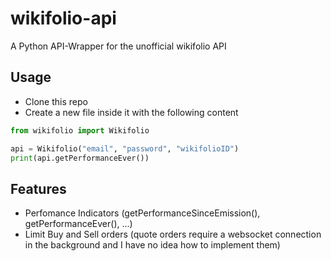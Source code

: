 # wikifolio-api
A Python API-Wrapper for the unofficial wikifolio API

## Usage
- Clone this repo
- Create a new file inside it with the following content
```python
from wikifolio import Wikifolio

api = Wikifolio("email", "password", "wikifolioID")
print(api.getPerformanceEver())
```

## Features
- Perfomance Indicators (getPerformanceSinceEmission(), getPerformanceEver(), ...)
- Limit Buy and Sell orders (quote orders require a websocket connection in the background and I have no idea how to implement them)